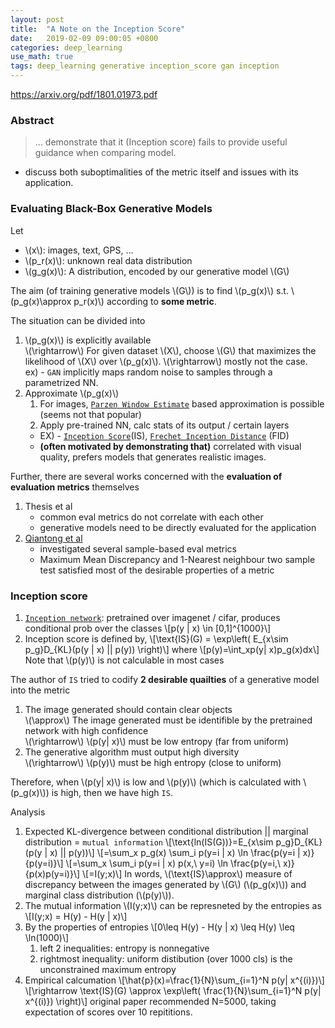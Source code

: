 ```yaml
---
layout: post
title:  "A Note on the Inception Score"
date:   2019-02-09 09:00:05 +0800
categories: deep_learning
use_math: true
tags: deep_learning generative inception_score gan inception
---
```


<a href="https://arxiv.org/pdf/1801.01973.pdf" target="_blank">https://arxiv.org/pdf/1801.01973.pdf</a>


### Abstract
> ... demonstrate that it (Inception score) fails to provide useful guidance when comparing model.

* discuss both suboptimalities of the metric itself and issues with its application.


### Evaluating Black-Box Generative Models
Let
* \\(x\\): images, text, GPS, ...
* \\(p\_r(x)\\): unknown real data distribution
* \\(g\_g(x)\\): A distribution, encoded by our generative model \\(G\\)

The aim (of training generative models \\(G\\)) is to find \\(p\_g(x)\\) s.t. \\(p\_g(x)\approx p\_r(x)\\) according to __some metric__.

The situation can be divided into
1. \\(p\_g(x)\\) is explicitly available  
	\\(\rightarrow\\) For given dataset \\(X\\), choose \\(G\\) that maximizes the likelihood of \\(X\\) over \\(p\_g(x)\\).
	\\(\rightarrow\\) mostly not the case.  
	ex) - `GAN` implicitly maps random noise to samples through a parametrized NN.
2. Approximate \\(p\_g(x)\\)
	1. For images, <a href="http://www.iro.umontreal.ca/~lisa/publications/unlearning_for_better_mixing.pdf" target="_blank">`Parzen Window Estimate`</a> based approximation is possible (seems not that popular)
	2. Apply pre-trained NN, calc stats of its output / certain layers
	* EX) - <a href="Improved techniques for training gans. " target="_blank">`Inception Score`</a>(IS), <a href="https://arxiv.org/abs/1706.08500" target="_blank">`Frechet Inception Distance`</a> (FID)  
	* __(often motivated by demonstrating that)__ correlated with visual quality, prefers models that generates realistic images.

Further, there are several works concerned with the __evaluation of evaluation metrics__ themselves
1. Thesis et al
	* common eval metrics do not correlate with each other
	* generative models need to be directly evaluated for the application
2. <a href="https://arxiv.org/abs/1806.07755" target="_blank">Qiantong et al</a>
	* investigated several sample-based eval metrics
	* Maximum Mean Discrepancy and 1-Nearest neighbour two sample test satisfied most of the desirable properties of a metric

### Inception score
1. <a href="https://www.cv-foundation.org/openaccess/content_cvpr_2016/papers/Szegedy_Rethinking_the_Inception_CVPR_2016_paper.pdf" target="_blank">`Inception network`</a>: pretrained over imagenet / cifar, produces conditional prob over the classes
\\[p(y \| x) \in [0,1]^\{1000\}\\]
2. Inception score is defined by,
\\[\text\{IS\}(G) = \exp\left( E\_\{x\sim p\_g\}D\_\{KL\}(p(y \| x) \|\| p(y)) \right)\\]
where
\\[p(y)=\int\_xp(y\| x)p\_g(x)dx\\]
Note that \\(p(y)\\) is not calculable in most cases

The author of `IS` tried to codify __2 desirable quailties__ of a generative model into the metric
1. The image generated should contain clear objects  
\\(\approx\\) The image generated must be identifible by the pretrained network with high confidence  
\\(\rightarrow\\) \\(p(y\| x)\\) must be low entropy (far from uniform)
2. The generative algorithm must output high diversity  
\\(\rightarrow\\) \\(p(y)\\) must be high entropy (close to uniform)

Therefore, when \\(p(y\| x)\\) is low and \\(p(y)\\) (which is calculated with \\(p\_g(x)\\)) is high, then we have high `IS`.

Analysis
1. Expected KL-divergence between conditional distribution || marginal distribution = `mutual information`
\\[\text\{ln(IS(G))\}=E\_\{x\sim p\_g\}D\_\{KL\}(p(y \| x) \|\| p(y))\\] 
\\[=\sum\_x p\_g(x) \sum\_i p(y=i \| x) \ln \frac\{p(y=i \| x)\}\{p(y=i)\}\\]
\\[=\sum\_x \sum\_i p(y=i \| x) p(x,\\ y=i) \ln \frac\{p(y=i,\\ x)\}\{p(x)p(y=i)\}\\]
\\[=I(y;x)\\]
In words, \\(\text\{IS\}\approx\\) measure of discrepancy between the images generated by \\(G\\) (\\(p\_g(x)\\)) and marginal class distribution (\\(p(y)\\)).
2. The mutual information \\(I(y;x)\\) can be represneted by the entropies as
\\[I(y;x) = H(y) - H(y \| x)\\]
3. By the properties of entropies
\\[0\leq H(y) - H(y \| x) \leq H(y) \leq \ln(1000)\\]
	1. left 2 inequalities: entropy is nonnegative
	2. rightmost inequality: uniform distibution (over 1000 cls) is the unconstrained maximum entropy
4. Empirical calcumation
\\[\hat\{p\}(x)=\frac\{1\}\{N\}\sum\_\{i=1\}^N p(y\| x^\{(i)\})\\]	
\\[\rightarrow \text\{IS\}(G) \approx \exp\left( \frac\{1\}\{N\}\sum\_\{i=1\}^N p(y\| x^\{(i)\}) \right)\\]
original paper recommended N=5000, taking expectation of scores over 10 repititions.